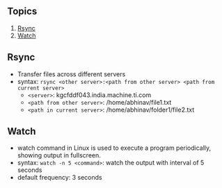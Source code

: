 ## Topics
1. [Rsync](#rsync)
2. [Watch](#watch)

## **Rsync**
- Transfer files across different servers
- syntax: `rsync <other server>:<path from other server> <path from current server>`
    - `<server>`: kgcfddf043.india.machine.ti.com
    - `<path from other server>`: /home/abhinav/file1.txt
    - `<path in current server>`: /home/abhinav/folder1/file2.txt

## **Watch**
- watch command in Linux is used to execute a program periodically, showing output in fullscreen. 
- syntax: `watch -n 5 <command>`: watch the <command> output with interval of 5 seconds
- default frequency: 3 seconds
